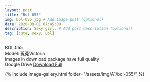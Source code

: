 ```yaml
---
layout: post
title: "Bol 055"
img: bol-055.jpg # Add image post (optional)
date: 2020-09-01 07:45:00
description: Sexy girl. # Add post description (optional)
tag: [cute, sexy, Bol]
---
```

BOL.055  
Model: 菟菟Victoria                                                      
Images in download package have full quality                    
Google Drive [Download Full](http://gestyy.com/eey2O7)

{% include image-gallery.html folder="/assets/img/A1/bol-055/" %}
